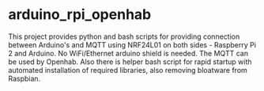 # arduino_rpi_openhab
This project provides python and bash scripts for providing connection between Arduino's and MQTT using NRF24L01 on both sides - Raspberry Pi 2 and Arduino. No WiFi/Ethernet arduino shield is needed. The MQTT can be used by Openhab.
Also there is helper bash script for rapid startup with automated installation of required libraries, also removing bloatware from Raspbian.
